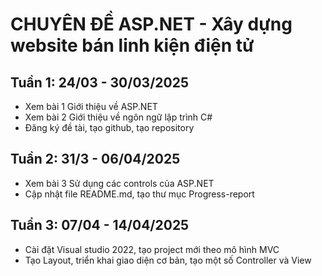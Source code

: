 # CHUYÊN ĐỀ ASP.NET - Xây dựng website bán linh kiện điện tử
## Tuần 1: 24/03 - 30/03/2025
- Xem bài 1 Giới thiệu về ASP.NET
- Xem bài 2 Giới thiệu về ngôn ngữ lập trình C#
- Đăng ký đề tài, tạo github, tạo repository
## Tuần 2: 31/3 - 06/04/2025
- Xem bài 3 Sử dụng các controls của ASP.NET
- Cập nhật file README.md, tạo thư mục Progress-report
## Tuẩn 3: 07/04 - 14/04/2025
- Cài đặt Visual studio 2022, tạo project mới theo mô hình MVC
- Tạo Layout, triển khai giao diện cơ bản, tạo một số Controller và View
